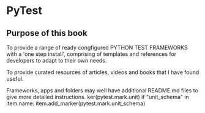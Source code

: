 # PyTest

## Purpose of this book

To provide a range of ready congfigured PYTHON TEST FRAMEWORKS with a 'one step install', comprising of templates and references for developers to adapt to their own needs.

To provide curated resources of articles, videos and books that I have found useful.

Frameworks, apps and folders may well have additional README.md files to give more detailed instructions.
ker(pytest.mark.unit)
        if "unit_schema" in item.name:
            item.add_marker(pytest.mark.unit_schema)